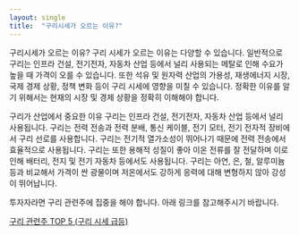 ```yaml
---
layout: single
title:  "구리시세가 오르는 이유?"
---
```


구리시세가 오르는 이유?
구리 시세가 오르는 이유는 다양할 수 있습니다. 일반적으로 구리는 인프라 건설, 전기전자, 자동차 산업 등에서 널리 사용되는 메탈로 인해 수요가 높을 때 가격이 오를 수 있습니다. 또한 석유 및 원자력 산업의 가용성, 재생에너지 시장, 국제 경제 상황, 정책 변화 등이 구리 시세에 영향을 미칠 수 있습니다. 정확한 이유를 알기 위해서는 현재의 시장 및 경제 상황을 정확히 이해해야 합니다.

구리가 산업에서 중요한 이유
구리는 인프라 건설, 전기전자, 자동차 산업 등에서 널리 사용됩니다. 구리는 전력 전송과 전력 분배, 통신 케이블, 전기 모터, 전기 전자적 장비에서 구리 선로를 사용합니다. 구리는 전기적 열가소성이 뛰어나기 때문에 전력 전송에서 효율적으로 사용됩니다. 구리는 또한 용해적 성질이 좋아 이온 전류를 잘 전달하며 이로 인해 배터리, 전지 및 전기 자동차 등에서도 사용됩니다. 구리는 아연, 은, 철, 알루미늄 등과 비교해서 가격이 싼 광물이며 저온에서도 강하게 응력에 대해 변형하지 않아 강성이 뛰어납니다.

투자자라면 구리 관련주에 집중을 해야 합니다. 아래 링크를 참고해주시기 바랍니다.


[구리 관련주 TOP 5 (구리 시세 급등)](https://hootgoon.com/%ea%b5%ac%eb%a6%ac-%ea%b4%80%eb%a0%a8%ec%a3%bc)
